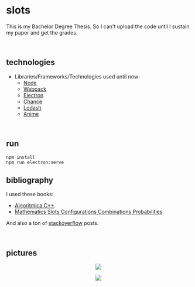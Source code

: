 # slots

This is my Bachelor Degree Thesis. So I can't upload the code until I sustain my paper and get the grades.

<br>

## technologies
 - Libraries/Frameworks/Technologies used until now:
   - [Node](https://nodejs.org/en/)
   - [Webpack](https://webpack.js.org/)
   - [Electron](https://electronjs.org/)
   - [Chance](https://chancejs.com/)
   - [Lodash](https://lodash.com/docs/4.17.11)
   - [Anime](https://animejs.com/)

<br>

## run

```console
npm install
npm run electron:serve
```

## bibliography

I used these books:
 - [Algoritmica C++](https://www.emag.ro/algoritmica-c-eugen-laslo-vlad-sebastian-ionescu-alf0/pd/D808PJBBM/)
 - [Mathematics Slots Configurations Combinations Probabilities](https://www.amazon.com/Mathematics-Slots-Configurations-Combinations-Probabilities/dp/9731991409)

And also a ton of [stackoverflow](https://stackoverflow.com/) posts.

<br>

## pictures

<p align="center">
	<img src="https://i.imgur.com/goTS3Nw.png">
</p>

<p align="center">
	<img src="https://i.imgur.com/NvAjE6A.png">
</p>
